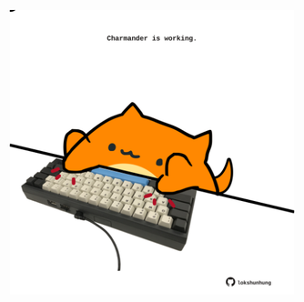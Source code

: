 <!-- built at 29/08/2023, 07:00:44 UTC -->
<p align="center">
  <img width="500" height="500" src="./ReadmeImage.svg">
</p>
